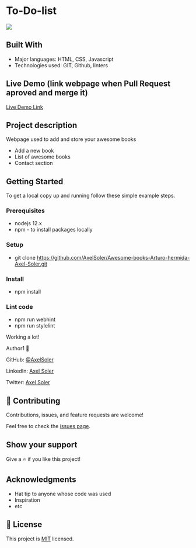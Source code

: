 # To-Do-list

![](https://img.shields.io/badge/Microverse-blueviolet)

## Built With

- Major languages: HTML, CSS, Javascript
- Technologies used: GIT, Github, linters

## Live Demo (link webpage when Pull Request aproved and merge it)

[Live Demo Link](https://axelsoler.github.io/Awesome-books)

## Project description

Webpage used to add and store your awesome books
- Add a new book 
- List of awesome books
- Contact section

## Getting Started

To get a local copy up and running follow these simple example steps.

### Prerequisites
* nodejs 12.x
* npm - to install packages locally

### Setup
* git clone https://github.com/AxelSoler/Awesome-books-Arturo-hermida-Axel-Soler.git

### Install
* npm install

### Lint code
* npm run webhint
* npm run stylelint

Working a lot! 

Author1 👤 

GitHub: [@AxelSoler](https://github.com/AxelSoler)

LinkedIn: [Axel Soler](https://www.linkedin.com/in/axel-soler-685985232/)

Twitter: [Axel Soler](https://twitter.com/AxelSoler18)

## 🤝 Contributing

Contributions, issues, and feature requests are welcome!

Feel free to check the [issues page](../../issues/).

## Show your support

Give a ⭐️ if you like this project!

## Acknowledgments

- Hat tip to anyone whose code was used
- Inspiration
- etc

## 📝 License

This project is [MIT](./MIT.md) licensed.